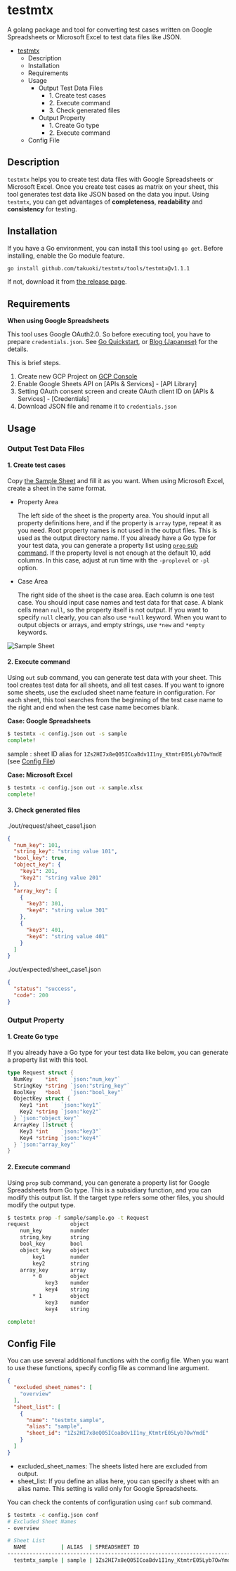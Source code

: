 # testmtx

A golang package and tool for converting test cases written on Google Spreadsheets or Microsoft Excel to test data files like JSON.

<!-- vscode-markdown-toc -->
- [testmtx](#testmtx)
  - [<a name='Description'></a>Description](#description)
  - [<a name='Installation'></a>Installation](#installation)
  - [<a name='Requirements'></a>Requirements](#requirements)
  - [<a name='Usage'></a>Usage](#usage)
    - [<a name='OutputTestDataFiles'></a>Output Test Data Files](#output-test-data-files)
      - [<a name='Createtestcases'></a>1. Create test cases](#1-create-test-cases)
      - [<a name='Executecommand'></a>2. Execute command](#2-execute-command)
      - [<a name='Checkgeneratedfiles'></a>3. Check generated files](#3-check-generated-files)
    - [<a name='OutputProperty'></a>Output Property](#output-property)
      - [<a name='CreateGotype'></a>1. Create Go type](#1-create-go-type)
      - [<a name='Executecommand-1'></a>2. Execute command](#2-execute-command-1)
  - [<a name='ConfigFile'></a>Config File](#config-file)

<!-- vscode-markdown-toc-config
	numbering=false
	autoSave=true
	/vscode-markdown-toc-config -->
<!-- /vscode-markdown-toc -->

## <a name='Description'></a>Description

`testmtx` helps you to create test data files with Google Spreadsheets or Microsoft Excel.
Once you create test cases as matrix on your sheet, this tool generates test data like JSON based on the data you input.
Using `testmtx`, you can get advantages of **completeness**, **readability** and **consistency** for testing.

## <a name='Installation'></a>Installation

If you have a Go environment, you can install this tool using `go get`. Before installing, enable the Go module feature.

```bash
go install github.com/takuoki/testmtx/tools/testmtx@v1.1.1
```

If not, download it from [the release page](https://github.com/takuoki/testmtx/releases).

## <a name='Requirements'></a>Requirements

**When using Google Spreadsheets**

This tool uses Google OAuth2.0. So before executing tool, you have to prepare `credentials.json`. See [Go Quickstart](https://developers.google.com/sheets/api/quickstart/go), or [Blog (Japanese)](https://medium.com/veltra-engineering/how-to-use-google-sheets-api-with-golang-9e50ee9e0abc) for the details.

This is brief steps.

  1. Create new GCP Project on [GCP Console](https://console.cloud.google.com)
  1. Enable Google Sheets API on [APIs & Services] - [API Library]
  1. Setting OAuth consent screen and create OAuth client ID on [APIs & Services] - [Credentials]
  1. Download JSON file and rename it to `credentials.json`

## <a name='Usage'></a>Usage

### <a name='OutputTestDataFiles'></a>Output Test Data Files

#### <a name='Createtestcases'></a>1. Create test cases

Copy [the Sample Sheet](https://docs.google.com/spreadsheets/d/1Zs2HI7x8eQ05ICoaBdv1I1ny_KtmtrE05Lyb7OwYmdE) and fill it as you want.
When using Microsoft Excel, create a sheet in the same format.

* Property Area

  The left side of the sheet is the property area.
  You should input all property definitions here, and if the property is `array` type, repeat it as you need.
  Root property names is not used in the output files. This is used as the output directory name.
  If you already have a Go type for your test data, you can generate a property list using [`prop` sub command](#OutputProperty).
  If the property level is not enough at the default 10, add columns. In this case, adjust at run time with the `-proplevel` or `-pl` option.

* Case Area

  The right side of the sheet is the case area. Each column is one test case.
  You should input case names and test data for that case.
  A blank cells mean `null`, so the property itself is not output.
  If you want to specify `null` clearly, you can also use `*null` keyword.
  When you want to output objects or arrays, and empty strings, use `*new` and `*empty` keywords.

![Sample Sheet](https://github.com/takuoki/testmtx/blob/image/image/sample_sheet.png)

#### <a name='Executecommand'></a>2. Execute command

Using `out` sub command, you can generate test data with your sheet.
This tool creates test data for all sheets, and all test cases.
If you want to ignore some sheets, use the excluded sheet name feature in configuration.
For each sheet, this tool searches from the beginning of the test case name to the right and end when the test case name becomes blank.

**Case: Google Spreadsheets**

```bash
$ testmtx -c config.json out -s sample
complete!
```

sample : sheet ID alias for `1Zs2HI7x8eQ05ICoaBdv1I1ny_KtmtrE05Lyb7OwYmdE` (see [Config File](#config-file))

**Case: Microsoft Excel**

```bash
$ testmtx -c config.json out -x sample.xlsx
complete!
```

#### <a name='Checkgeneratedfiles'></a>3. Check generated files

./out/request/sheet_case1.json

```json
{
  "num_key": 101,
  "string_key": "string value 101",
  "bool_key": true,
  "object_key": {
    "key1": 201,
    "key2": "string value 201"
  },
  "array_key": [
    {
      "key3": 301,
      "key4": "string value 301"
    },
    {
      "key3": 401,
      "key4": "string value 401"
    }
  ]
}
```

./out/expected/sheet_case1.json

```json
{
  "status": "success",
  "code": 200
}
```

### <a name='OutputProperty'></a>Output Property

#### <a name='CreateGotype'></a>1. Create Go type

If you already have a Go type for your test data like below, you can generate a property list with this tool.

```go
type Request struct {
  NumKey    *int    `json:"num_key"`
  StringKey *string `json:"string_key"`
  BoolKey   *bool   `json:"bool_key"`
  ObjectKey struct {
    Key1 *int    `json:"key1"`
    Key2 *string `json:"key2"`
  } `json:"object_key"`
  ArrayKey []struct {
    Key3 *int    `json:"key3"`
    Key4 *string `json:"key4"`
  } `json:"array_key"`
}
```

#### <a name='Executecommand-1'></a>2. Execute command

Using `prop` sub command, you can generate a property list for Google Spreadsheets from Go type.
This is a subsidiary function, and you can modify this output list.
If the target type refers some other files, you should modify the output type.

```bash
$ testmtx prop -f sample/sample.go -t Request
request             object
    num_key         numder
    string_key      string
    bool_key        bool
    object_key      object
        key1        numder
        key2        string
    array_key       array
        * 0         object
            key3    numder
            key4    string
        * 1         object
            key3    numder
            key4    string

complete!
```

## <a name='ConfigFile'></a>Config File

You can use several additional functions with the config file.
When you want to use these functions, specify config file as command line argument.

```json
{
  "excluded_sheet_names": [
    "overview"
  ],
  "sheet_list": [
    {
      "name": "testmtx_sample",
      "alias": "sample",
      "sheet_id": "1Zs2HI7x8eQ05ICoaBdv1I1ny_KtmtrE05Lyb7OwYmdE"
    }
  ]
}
```

* excluded_sheet_names: The sheets listed here are excluded from output.
* sheet_list: If you define an alias here, you can specify a sheet with an alias name. This setting is valid only for Google Spreadsheets.

You can check the contents of configuration using `conf` sub command.

```bash
$ testmtx -c config.json conf
# Excluded Sheet Names
- overview

# Sheet List
  NAME           | ALIAS  | SPREADSHEET ID
--------------------------------------------------------------------------
  testmtx_sample | sample | 1Zs2HI7x8eQ05ICoaBdv1I1ny_KtmtrE05Lyb7OwYmdE
```
